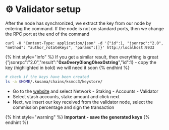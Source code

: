 # ⚙️ Validator setup

After the node has synchronized, we extract the key from our node by entering the command. If the node is not on standard ports, then we change the RPC port at the end of the command

```
curl -H "Content-Type: application/json" -d '{"id":1, "jsonrpc":"2.0", "method": "author_rotateKeys", "params":[]}' http://localhost:9933
```

{% hint style="info" %}
If you get a similar result, then everything is great {"jsonrpc":"2.0","result":"**0xa0very0long0hex0string**","id":1} - copy the key (highlighted in bold) we will need it soon
{% endhint %}

```bash
# check if the keys have been created
ls -a $HOME/.kusama/chains/ksmcc3/keystore/
```

* Go to the [website](https://polkadot.js.org/apps/?rpc=wss%3A%2F%2Fkusama-rpc.polkadot.io#/accounts) and select Network - Staking - Accounts - Validator
* Select stash accounts, stake amount and click next
* Next, we insert our key received from the validator node, select the commission percentage and sign the transaction

{% hint style="warning" %}
**Important - save the generated keys**
{% endhint %}
